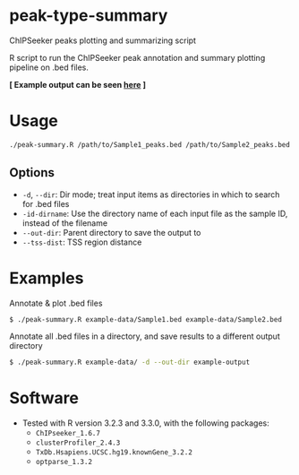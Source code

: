 # peak-type-summary
ChIPSeeker peaks plotting and summarizing script

R script to run the ChIPSeeker peak annotation and summary plotting pipeline on .bed files. 

__[ Example output can be seen [here](https://github.com/stevekm/peak-type-summary/tree/d443be906c8a6bfc52c336b31761ef7230a64328/example-output/example-data) ]__

# Usage

```bash
./peak-summary.R /path/to/Sample1_peaks.bed /path/to/Sample2_peaks.bed 
```

## Options

- `-d`, `--dir`: Dir mode; treat input items as directories in which to search for .bed files
- `-id-dirname`: Use the directory name of each input file as the sample ID, instead of the filename
- `--out-dir`: Parent directory to save the output to
- `--tss-dist`: TSS region distance

# Examples

Annotate & plot .bed files

```bash
$ ./peak-summary.R example-data/Sample1.bed example-data/Sample2.bed
```

Annotate all .bed files in a directory, and save results to a different output directory

```bash
$ ./peak-summary.R example-data/ -d --out-dir example-output
```

# Software
- Tested with R version 3.2.3 and 3.3.0, with the following packages:
  - `ChIPseeker_1.6.7`
  - `clusterProfiler_2.4.3`
  - `TxDb.Hsapiens.UCSC.hg19.knownGene_3.2.2`
  - `optparse_1.3.2 `
